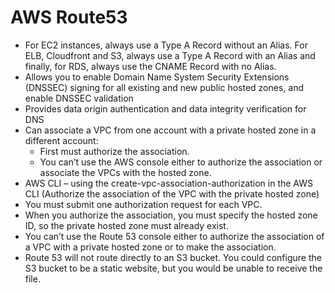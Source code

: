 # AWS Route53

- For EC2 instances, always use a Type A Record without an Alias. For ELB, Cloudfront and S3, always use a Type A Record with an Alias and finally, for RDS, always use the CNAME Record with no Alias.
- Allows you to enable Domain Name System Security Extensions (DNSSEC) signing for all existing and new public hosted zones, and enable DNSSEC validation
- Provides data origin authentication and data integrity verification for DNS
- Can associate a VPC from one account with a private hosted zone in a different account:
  - First must authorize the association.
  - You can’t use the AWS console either to authorize the association or associate the VPCs with the hosted zone.
- AWS CLI – using the create-vpc-association-authorization in the AWS CLI (Authorize the association of the VPC with the private hosted zone)
- You must submit one authorization request for each VPC.
- When you authorize the association, you must specify the hosted zone ID, so the private hosted zone must already exist.
- You can’t use the Route 53 console either to authorize the association of a VPC with a private hosted zone or to make the association.
- Route 53 will not route directly to an S3 bucket. You could configure the S3 bucket to be a static website, but you would be unable to receive the file. 